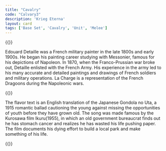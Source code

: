 ```yaml
---
title: "Cavalry"
code: "Calvary3"
description: 'Krieg Eterna'
layout: card
tags: ['Base Set', 'Cavalry', 'Unit', 'Melee']
---
```

{{<card-detail-page title="Calvary3" artwork="The Charge by Édouard Detaille  (1901)" >}}
<p>
Edouard Detaille was a French military painter in the late 1800s and early 1900s.  He began his painting career studying with Messonier, famous for his depictions of Napoleon.  In 1870, when the Franco-Prussian war broke out, Detaille enlisted with the French Army.  His experience in the army led to his many accurate and detailed paintings and drawings of French soldiers and military operations. La Charge is a representation of the French Dragoons during the Napoleonic wars.
</p>
{{<card-detail-image file="ikuru.jpg">}}
<p>
The flavor text is an English translation of the Japanese Gondola no Uta, a 1915 romantic ballad cautioning the young against missing the opportunities of youth before they have grown old. The song was made famous by the Kurosawa film Ikuru(1955), in which an old government bureaucrat finds out he has stomach cancer and realizes he has wasted his life pushing paper. The film documents his dying effort to build a local park and make something of his life.
</p>
{{</card-detail-page>}}